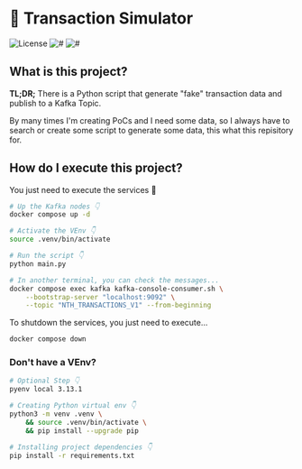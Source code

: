 # 🏦 Transaction Simulator

![License](https://img.shields.io/github/license/avcaliani/tx-simulator?logo=apache&color=lightseagreen)
![#](https://img.shields.io/badge/python-3.11.x-blue.svg?logo=python&logoColor=white)
![#](https://img.shields.io/badge/kafka-3.9.x-lightgray.svg?logo=apache-kafka&logoColor=white)

## What is this project?

**TL;DR;** There is a Python script that generate "fake" transaction data and publish to a Kafka Topic.

By many times I'm creating PoCs and I need some data,
so I always have to search or create some script to generate some data,
this what this repisitory for.

## How do I execute this project?

You just need to execute the services 🚀

```bash
# Up the Kafka nodes 👇
docker compose up -d

# Activate the VEnv 👇
source .venv/bin/activate

# Run the script 👇
python main.py

# In another terminal, you can check the messages...
docker compose exec kafka kafka-console-consumer.sh \
    --bootstrap-server "localhost:9092" \
    --topic "NTH_TRANSACTIONS_V1" --from-beginning
```

To shutdown the services, you just need to execute...

```bash
docker compose down
```

### Don't have a VEnv?

```bash
# Optional Step 👇
pyenv local 3.13.1

# Creating Python virtual env 👇
python3 -m venv .venv \
    && source .venv/bin/activate \
    && pip install --upgrade pip

# Installing project dependencies 👇
pip install -r requirements.txt
```
